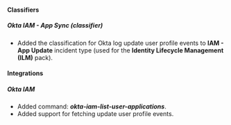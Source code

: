
#### Classifiers
##### Okta IAM - App Sync (classifier)
- Added the classification for Okta log update user profile events to **IAM - App Update** incident type (used for the **Identity Lifecycle Management (ILM)** pack).

#### Integrations
##### Okta IAM
- Added command: ***okta-iam-list-user-applications***.
- Added support for fetching update user profile events.
